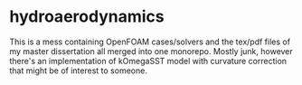 # hydroaerodynamics

This is a mess containing OpenFOAM cases/solvers and the tex/pdf files of my master dissertation all merged into one monorepo. Mostly junk, however there's an implementation of kOmegaSST model with curvature correction that might be of interest to someone.
